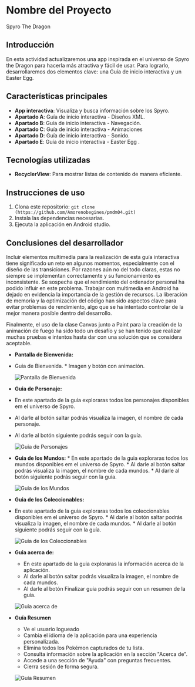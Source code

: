 # Nombre del Proyecto
Spyro The Dragon

## Introducción
En esta actividad actualizaremos una app inspirada en el universo de Spyro the Dragon para hacerla más atractiva y fácil de usar. Para lograrlo, desarrollaremos dos elementos clave: una Guía de inicio interactiva y un Easter Egg.

## Características principales
- **App interactiva**: Visualiza y busca información sobre los Spyro.
- **Apartado A**: Guía de inicio interactiva - Diseños XML.
- **Apartado B**: Guía de inicio interactiva - Navegación.
- **Apartado C**: Guía de inicio interactiva - Animaciones
- **Apartado D**: Guía de inicio interactiva - Sonido.
- **Apartado E**: Guía de inicio interactiva - Easter Egg
.

## Tecnologías utilizadas
- **RecyclerView**: Para mostrar listas de contenido de manera eficiente.

## Instrucciones de uso
1. Clona este repositorio: `git clone (https://github.com/Amorenobegines/pmdm04.git)`
2. Instala las dependencias necesarias.
3. Ejecuta la aplicación en Android studio.

## Conclusiones del desarrollador
Incluir elementos multimedia para la realización de esta guía interactiva tiene significado un reto en algunos momentos, especialmente con el diseño de las transiciones. Por razones aún no del todo claras, estas no siempre se implementan correctamente y su funcionamiento es inconsistente. Se sospecha que el rendimiento del ordenador personal ha podido influir en este problema. Trabajar con multimedia en Android ha dejado en evidencia la importancia de la gestión de recursos. La liberación de memoria y la optimización del código han sido aspectos clave para evitar problemas de rendimiento, algo que se ha intentado controlar de la mejor manera posible dentro del desarrollo.

Finalmente, el uso de la clase Canvas junto a Paint para la creación de la animación de fuego ha sido todo un desafío y se han tenido que realizar muchas pruebas e intentos hasta dar con una solución que se considera aceptable.

*   **Pantalla de Bienvenida:**
   *   Guia de Bienvenida.
    *  Imagen y botón con animación.
    
        ![Pantalla de Bienvenida](https://imgur.com/z8uCwX6.png)

 *   **Guia de Personaje:**
   *   En este apartado de la guia exploraras todos los personajes disponibles em el universo de Spyro.
   *   Al darle al botón saltar podrás visualiza la imagen, el nombre de cada personaje.
   *    Al darle al botón siguiente podrás seguir con la guía.
    
        ![Guia de Personajes](https://imgur.com/z8uCwX6.png)
    
 *    **Guia de los Mundos:**
    *  En este apartado de la guia exploraras todos los mundos disponibles em el universo de Spyro.
    *   Al darle al botón saltar podrás visualiza la imagen, el nombre de cada mundos.
    *    Al darle al botón siguiente podrás seguir con la guía.
    
        ![Guia de los Mundos](https://imgur.com/OqB3MoK.png)

*    **Guia de los Coleccionables:**
   *  En este apartado de la guia exploraras todos los coleccionables disponibles em el universo de Spyro.
    *   Al darle al botón saltar podrás visualiza la imagen, el nombre de cada mundos.
    *    Al darle al botón siguiente podrás seguir con la guía.
    
        ![Guia de los Coleccionables](https://imgur.com/OqB3MoK.png)
    
*   **Guia acerca de:**
    *  En este apartado de la guia exploraras la información acerca de la aplicación.
    *   Al darle al botón saltar podrás visualiza la imagen, el nombre de cada mundos.
    *    Al darle al botón Finalizar guia podrás seguir con un resumen de la guía.
      
    ![Guia acerca de](https://imgur.com/tNDTPz1.png)

    
*   **Guía Resumen**
    *   Ve el usuario logueado  
    *   Cambia el idioma de la aplicación para una experiencia personalizada.
    *   Elimina todos los Pokémon capturados de tu lista.
    *   Consulta información sobre la aplicación en la sección "Acerca de".
    *   Accede a una sección de "Ayuda" con preguntas frecuentes.
    *   Cierra sesión de forma segura.
      
    ![Guía Resumen](https://imgur.com/tNDTPz1.png)
        
